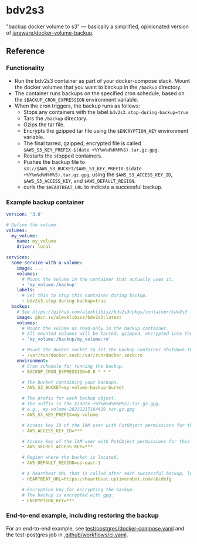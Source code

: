 # bdv2s3

"backup docker volume to s3" — basically a simplified, opinionated version of [jareware/docker-volume-backup](https://github.com/jareware/docker-volume-backup).

## Reference

### Functionality

* Run the bdv2s3 container as part of your docker-compose stack. Mount the docker volumes that you want to backup in the `/backup` directory.
* The container runs backups on the specified cron schedule, based on the `$BACKUP_CRON_EXPRESSION` environment variable.
* When the cron triggers, the backup runs as follows:
    * Stops any containers with the label `bdv2s3.stop-during-backup=true`
    * Tars the `/backup` directory.
    * Gzips the tar file.
    * Encrypts the gzipped tar file using the `$ENCRYPTION_KEY` environment variable.
    * The final tarred, gzipped, encrypted file is called `$AWS_S3_KEY_PREFIX-$(date +%Y%m%d%H%M%S).tar.gz.gpg`.
    * Restarts the stopped containers.
    * Pushes the backup file to `s3://$AWS_S3_BUCKET/$AWS_S3_KEY_PREFIX-$(date +%Y%m%d%H%M%S).tar.gz.gpg`, using the `$AWS_S3_ACCESS_KEY_ID`, `$AWS_S3_ACCESS_KEY`, and `$AWS_DEFAULT_REGION`.
    * curls the `$HEARTBEAT_URL` to indicate a successful backup.

### Example backup container

```yaml
version: '3.8'

# Define the volume.
volumes:
  my_volume:
    name: my_volume
    driver: local

services:
  some-service-with-a-volume:
    image: ...
    volumes:
      # Mount the volume in the container that actually uses it.
      - 'my_volume:/backup'
    labels:
      # Set this to stop this container during backup.
      - bdv2s3.stop-during-backup=true
  backup:
    # See https://github.com/alexklibisz/bdv2s3/pkgs/container/bdv2s3 for specific tags
    image: ghcr.io/alexklibisz/bdv2s3:latest
    volumes:
      # Mount the volume as read-only in the backup container.
      # All mounted volumes will be tarred, gzipped, encrypted into the same archive.
      - 'my_volume:/backup/my_volume:ro'

      # Mount the docker socket to let the backup container shutdown the service container.
      - /var/run/docker.sock:/var/run/docker.sock:ro
    environment:
      # Cron schedule for running the backup.
      - BACKUP_CRON_EXPRESSION=0 8 * * *

      # The bucket containing your backups.
      - AWS_S3_BUCKET=my-volume-backup-bucket

      # The prefix for each backup object.
      # The suffix is the $(date +%Y%m%d%H%M%S).tar.gz.gpg.
      # e.g., my-volume-20221217164419.tar.gz.gpg
      - AWS_S3_KEY_PREFIX=my-volume-

      # Access key ID of the IAM user with PutObject permissions for this bucket.
      - AWS_ACCESS_KEY_ID=***

      # Access key of the IAM user with PutObject permissions for this bucket.
      - AWS_SECRET_ACCESS_KEY=***

      # Region where the bucket is located.
      - AWS_DEFAULT_REGION=us-east-1

      # A heartbeat URL that is called after each successful backup, letting us monitor and alert on the backup.
      - HEARTBEAT_URL=https://heartbeat.uptimerobot.com/abcdefg

      # Encryption key for encrypting the backup.
      # The backup is encrypted with gpg.
      - ENCRYPTION_KEY=***
```

### End-to-end example, including restoring the backup

For an end-to-end example, see [test/postgres/docker-compose.yaml](./test/postgres/docker-compose.yaml) and the test-postgres job in [.github/workflows/ci.yaml](.github/workflows/ci.yaml).

